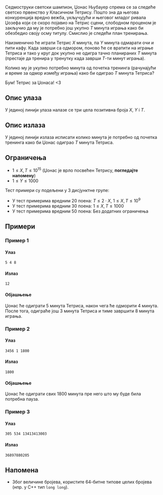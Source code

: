 ﻿Седмоструки светски шампион, Џонас Њубауер спрема се за следеће светско првенство у Класичном Тетрису. Пошто зна да његова конкуренција вредно вежба, укључујући и његовог младог ривала Џозефа који се скоро појавио на Тетрис сцени, слободном проценом је закључио да му је потребно још укупно $T$ минута играња како би обезбедио своју осму титулу. Смислио је следећи план тренирања.

Наизменично ће играти Тетрис $X$ минута, па $Y$ минута одмарати очи и пити кафу. Када заврши са одмором, поново ће се вратити на играње Тетриса и тако у круг док укупно не одигра тачно планираних $T$ минута (престаје да тренира у тренутку када заврши $T$-ти минут играња).

Колико му је укупно потребно минута од почетка тренинга (рачунајући и време за одмор између играња) како би одиграо $T$ минута Тетриса?

Бум! Тетрис за Џонаса! <3

## Опис улаза
У јединој линији улаза налазе се три цела позитивна броја $X$, $Y$ i $T$. 

## Опис излаза
У јединој линији излаза исписати колико минута је потребно од почетка тренинга како би Џонас одиграо $T$ минута Тетриса.

## Ограничења
- $1 \leq X, T \leq 10^{15}$ (Џонас је врло посвећен Тетрису, **погледајте напомену**)
- $1 \leq Y \leq 1000$

Тест примери су подељени у 3 дисјунктнe групe:

-   У тест примерима вредним $20$ поена: $T \leq 2\cdot X$, $1 \leq X, T \leq 10^9$
-   У тест примерима вредним $30$ поена: $1 \leq X, T \leq 1000$
-   У тест примерима вредним $50$ поена: Без додатних ограничења

## Примери
### Пример 1
#### Улаз
~~~
5 4 8
~~~

#### Излаз
~~~
12
~~~

#### Објашњење
Џонас ће одиграти $5$ минута Тетриса, након чега ће одморити $4$ минута. После тога, одиграће још $3$ минута Тетриса и тиме завршити $8$ минута играња.
### Пример 2

#### Улаз
~~~
3456 1 1800
~~~

#### Излаз
~~~
1800
~~~

#### Објашњење
Џонас ће одиграти свих $1800$ минута пре него што му буде била потребна пауза. 

### Пример 3
#### Улаз
~~~
305 534 13413413003
~~~

#### Излаз
~~~
36897880205
~~~

## Напомена
* Због величине бројева, користите 64-битне типове целих бројева (нпр. у C++ тип `long long`).
